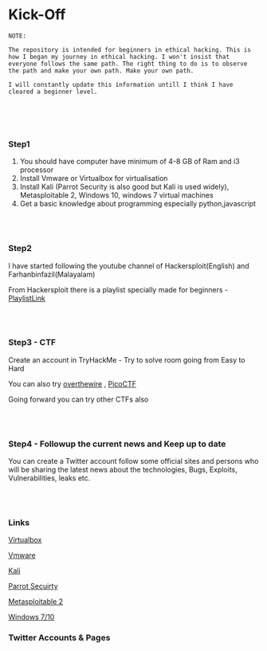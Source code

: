 # Kick-Off

```
NOTE:

The repository is intended for beginners in ethical hacking. This is how I began my journey in ethical hacking. I won't insist that everyone follows the same path. The right thing to do is to observe the path and make your own path. Make your own path.

I will constantly update this information untill I think I have cleared a beginner level.

```

<br>
<br>
<br>

### Step1

1. You should have computer have minimum of 4-8 GB of Ram and i3 processor
2. Install Vmware or Virtualbox for virtualisation
3. Install Kali (Parrot Security is also good but Kali is used widely), Metasploitable 2, Windows 10, windows 7 virtual machines
4. Get a basic knowledge about programming especially python,javascript

<br>
<br>

### Step2

I have started following the youtube channel of Hackersploit(English) and Farhanbinfazil(Malayalam)

From Hackersploit there is a playlist specially made for beginners - [PlaylistLink](https://www.youtube.com/watch?v=tHd8k54kVs8&list=PLBf0hzazHTGOEuhPQSnq-Ej8jRyXxfYvl)


<br>
<br>

### Step3 - CTF

Create an account in TryHackMe - Try to solve room going from Easy to Hard

You can also try [overthewire](https://overthewire.org/wargames/bandit/) , [PicoCTF](https://www.picoctf.org/)

Going forward you can try other CTFs also

<br>
<br>

### Step4 - Followup the current news and Keep up to date

You can create a Twitter account follow some official sites and persons who will be sharing the latest news about the technologies, Bugs, Exploits, Vulnerabilities, leaks etc.

<br>
<br>


### Links

[Virtualbox](https://www.virtualbox.org/)

[Vmware](https://www.vmware.com/products/workstation-pro/workstation-pro-evaluation.html)

[Kali](https://www.kali.org/get-kali/) 

[Parrot Secuirty](https://parrotsec.org/download/)

[Metasploitable 2](https://sourceforge.net/projects/metasploitable/files/Metasploitable2/)

[Windows 7/10](https://developer.microsoft.com/en-us/microsoft-edge/tools/vms/)

### Twitter Accounts & Pages